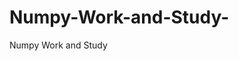   # Numpy-Work-and-Study-
Numpy Work and Study 
                
                
              
                                  
                  
                                                         
                                                                 
                  
                    
                                                                                                     
                                                                                                           
                                                                                                                   
                                                    
                                                                                                                                                                                                                                                                                                                                                                               
                                                                                                                                                                                                       
                                                                                                                   
                                                                                                                                                 
                    
                      
